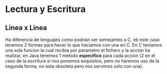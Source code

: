 # Lectura y Escritura
## Linea x Linea
Ha diferencia de lenguajes como podrian ser semejantes a C, eb este caso tenemos 2 formas para hacer lo que haciamos con una en C.
En C teniamos una sola funcion la cual recibia por parametro el fichero y la accion ha realizar, en Java tenemos 1 metodo **especifico** para cada accion (2 en el caso de la escritura si nos ponemos exquisitos, pero no haremos uso de la segunda forma, no esta obsoleta pero nos servimos solo con una).